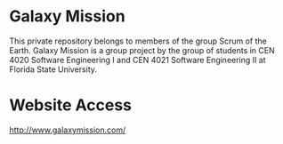 # Galaxy Mission

This private repository belongs to members of the group Scrum of the Earth. Galaxy Mission is a group project by the group of students in CEN 4020 Software Engineering I and CEN 4021 Software Engineering II at Florida State University.

# Website Access
http://www.galaxymission.com/
